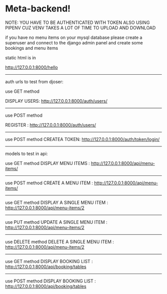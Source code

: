 # Meta-backend!
NOTE:
YOU HAVE TO BE AUTHENTICATED WITH TOKEN
ALSO USING PIPENV CUZ VENV TAKES A LOT OF TIME TO UPLOAD AND DOWNLOAD

if you have no menu items on your mysql database please create a superuser 
and connect to the django admin panel and create some bookings and menu items


static html is in 

http://127.0.0.1:8000/hello

**********************************************************************************
auth urls to test from djoser:

use GET method

DISPLAY USERS: http://127.0.0.1:8000/auth/users/

----------------------------------------------------------

use POST method

REGISTER : http://127.0.0.1:8000/auth/users/ 

-------------------------------------------------------

use POST method
CREATEA TOKEN: http://127.0.0.1:8000/auth/token/login/

**********************************************************************************
models to test in api:

use GET method
DISPLAY MENU ITEMS : http://127.0.0.1:8000/api/menu-items/

-------------------------------------------------------

use POST method
CREATE A MENU ITEM : http://127.0.0.1:8000/api/menu-items/

-------------------------------------------------------

use GET method
DISPLAY A SINGLE MENU ITEM : http://127.0.0.1:8000/api/menu-items/2

-------------------------------------------------------

use PUT method
UPDATE A SINGLE MENU ITEM : http://127.0.0.1:8000/api/menu-items/2

-------------------------------------------------------

use DELETE method
DELETE A SINGLE MENU ITEM : http://127.0.0.1:8000/api/menu-items/2

-------------------------------------------------------

use GET method
DISPLAY BOOKING LIST : http://127.0.0.1:8000/api/booking/tables

-------------------------------------------------------

use POST method
DISPLAY BOOKING LIST : http://127.0.0.1:8000/api/booking/tables





